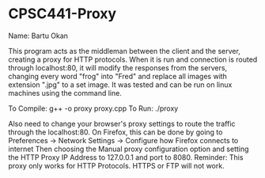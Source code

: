 # CPSC441-Proxy

Name: Bartu Okan

This program acts as the middleman between the client and the server, creating a proxy for HTTP protocols.
When it is run and connection is routed through localhost:80, it will modify the responses from the servers, changing every word "frog" into "Fred" and replace all images with extension ".jpg" to a set image.
It was tested and can be run on linux machines using the command line.

To Compile: g++ -o proxy proxy.cpp
To Run: ./proxy

Also need to change your browser's proxy settings to route the traffic through the localhost:80.
On Firefox, this can be done by going to Preferences -> Network Settings -> Configure how Firefox connects to internet
Then choosing the Manual proxy configuration option and setting the HTTP Proxy IP Address to 127.0.0.1 and port to 8080.
Reminder: This proxy only works for HTTP Protocols. HTTPS or FTP will not work.

 
